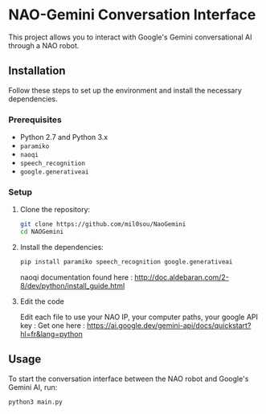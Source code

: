 # NAO-Gemini Conversation Interface

This project allows you to interact with Google's Gemini conversational AI through a NAO robot.

## Installation

Follow these steps to set up the environment and install the necessary dependencies.

### Prerequisites

- Python 2.7 and Python 3.x
- `paramiko`
- `naoqi`
- `speech_recognition`
- `google.generativeai`

### Setup

1. Clone the repository:

    ```bash
    git clone https://github.com/mil0sou/NaoGemini
    cd NAOGemini
    ```


2. Install the dependencies:

    ```bash
    pip install paramiko speech_recognition google.generativeai
    ```

    naoqi documentation found here : http://doc.aldebaran.com/2-8/dev/python/install_guide.html

3. Edit the code 

    Edit each file to use your NAO IP, your computer paths, your google API key :
    Get one here : https://ai.google.dev/gemini-api/docs/quickstart?hl=fr&lang=python

## Usage

To start the conversation interface between the NAO robot and Google's Gemini AI, run:

```bash
python3 main.py
```
